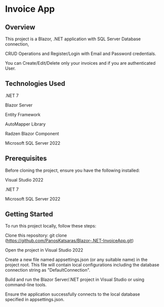 # Invoice App

## Overview

This project is a Blazor, .NET application with SQL Server Database connection,

CRUD Operations and Register/Login with Email and Password credentials.

You can Create/Edit/Delete only your invoices and if you are authenticated User.

## Technologies Used
.NET 7

Blazor Server

Entity Framework

AutoMapper Library

Radzen Blazor Component

Microsoft SQL Server 2022

## Prerequisites
Before cloning the project, ensure you have the following installed:

Visual Studio 2022

.NET 7

Microsoft SQL Server 2022

## Getting Started
To run this project locally, follow these steps:


Clone this repository: git clone (https://github.com/PanosKatsaras/Blazor-.NET-InvoiceApp.git)

Open the project in Visual Studio 2022

Create a new file named appsettings.json (or any suitable name) in the project root.
This file will contain local configurations including the database connection string as "DefaultConnection".

Build and run the Blazor Server/.NET project in Visual Studio or using command-line tools.

Ensure the application successfully connects to the local database specified in appsettings.json.
